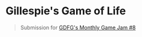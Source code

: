 # Gillespie's Game of Life
> Submission for [GDFG's Monthly Game Jam #8](https://itch.io/jam/gdfgs-monthly-game-jam-8)
